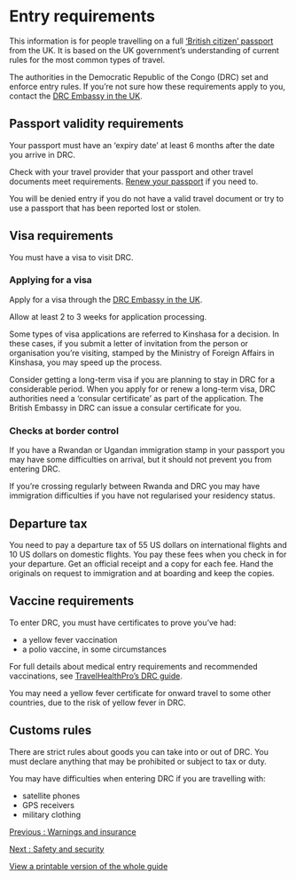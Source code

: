 # Entry requirements

This information is for people travelling on a full [‘British citizen’ passport](https://www.gov.uk/types-of-british-nationality) from the UK. It is based on the UK government’s understanding of current rules for the most common types of travel.

The authorities in the Democratic Republic of the Congo (DRC) set and enforce entry rules. If you’re not sure how these requirements apply to you, contact the [DRC Embassy in the UK](https://www.ambardc.london/c/).

## Passport validity requirements

Your passport must have an ‘expiry date’ at least 6 months after the date you arrive in DRC.

Check with your travel provider that your passport and other travel documents meet requirements. [Renew your passport](https://www.gov.uk/renew-adult-passport/renew) if you need to.

You will be denied entry if you do not have a valid travel document or try to use a passport that has been reported lost or stolen.

## Visa requirements

You must have a visa to visit DRC.

### Applying for a visa

Apply for a visa through the [DRC Embassy in the UK](https://forms.ambardc.london/visa/).

Allow at least 2 to 3 weeks for application processing.

Some types of visa applications are referred to Kinshasa for a decision. In these cases, if you submit a letter of invitation from the person or organisation you’re visiting, stamped by the Ministry of Foreign Affairs in Kinshasa, you may speed up the process.

Consider getting a long-term visa if you are planning to stay in DRC for a considerable period. When you apply for or renew a long-term visa, DRC authorities need a ‘consular certificate’ as part of the application. The British Embassy in DRC can issue a consular certificate for you.

### Checks at border control

If you have a Rwandan or Ugandan immigration stamp in your passport you may have some difficulties on arrival, but it should not prevent you from entering DRC.

If you’re crossing regularly between Rwanda and DRC you may have immigration difficulties if you have not regularised your residency status.

## Departure tax

You need to pay a departure tax of 55 US dollars on international flights and 10 US dollars on domestic flights. You pay these fees when you check in for your departure. Get an official receipt and a copy for each fee. Hand the originals on request to immigration and at boarding and keep the copies.

## Vaccine requirements

To enter DRC, you must have certificates to prove you’ve had:

* a yellow fever vaccination
* a polio vaccine, in some circumstances

For full details about medical entry requirements and recommended vaccinations, see [TravelHealthPro’s DRC guide](https://travelhealthpro.org.uk/country/63/democratic-republic-of-the-congo#Vaccine_Recommendations).

You may need a yellow fever certificate for onward travel to some other countries, due to the risk of yellow fever in DRC.

## Customs rules

There are strict rules about goods you can take into or out of DRC. You must declare anything that may be prohibited or subject to tax or duty.

You may have difficulties when entering DRC if you are travelling with:

* satellite phones
* GPS receivers
* military clothing

[Previous
:
Warnings and insurance](/foreign-travel-advice/democratic-republic-of-the-congo)

[Next
:
Safety and security](/foreign-travel-advice/democratic-republic-of-the-congo/safety-and-security)

[View a printable version of the whole guide](/foreign-travel-advice/democratic-republic-of-the-congo/print)